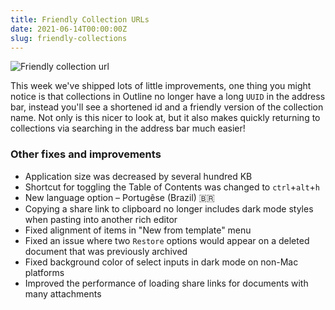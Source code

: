 ```yaml
---
title: Friendly Collection URLs
date: 2021-06-14T00:00:00Z
slug: friendly-collections
---
```


![Friendly collection url](/images/friendly-url.png)

This week we've shipped lots of little improvements, one thing you might notice is that collections in Outline no longer have a long `UUID` in the address bar, instead you'll see a shortened id and a friendly
version of the collection name. Not only is this nicer to look at, but it also makes quickly returning to
collections via searching in the address bar much easier!

### Other fixes and improvements

- Application size was decreased by several hundred KB
- Shortcut for toggling the Table of Contents was changed to `ctrl`+`alt`+`h`
- New language option – Portugêse (Brazil) 🇧🇷
- Copying a share link to clipboard no longer includes dark mode styles when pasting into another rich editor
- Fixed alignment of items in "New from template" menu
- Fixed an issue where two `Restore` options would appear on a deleted document that was previously archived
- Fixed background color of select inputs in dark mode on non-Mac platforms
- Improved the performance of loading share links for documents with many attachments

